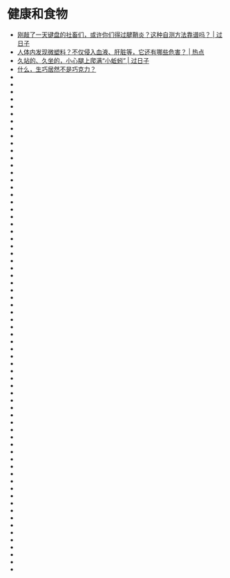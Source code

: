 # 健康和食物


*   [刚敲了一天键盘的社畜们，或许你们得过腱鞘炎？这种自测方法靠谱吗？ | 过日子](https://mp.weixin.qq.com/s?__biz=MTg1MjI3MzY2MQ==&mid=2651701437&idx=1&sn=943e99f64df5fdd0c7c6a0a6bb676876&chksm=5da1e42f6ad66d395e36f236952d5d1b0f46d062f9e0dabcd0d89f19ce7c9add87588abdb566&mpshare=1&scene=23&srcid=1023ACLiNQXumU2IY2w8UY6P#rd)
*   [人体内发现微塑料？不仅侵入血液、肝脏等，它还有哪些危害？ | 热点](https://mp.weixin.qq.com/s?__biz=MTg1MjI3MzY2MQ==&mid=2651701855&idx=1&sn=fcf25d2c22ca5c244bc41d0add3dd89c&chksm=5da1e6cd6ad66fdb8c1074c938e27aa703af3ee0531be5d363dafad4f0ca9de6ded11747ac4c&mpshare=1&scene=23&srcid=1027seEGDy8StwW536X7SfiA#rd)
*   [久站的、久坐的，小心腿上爬满“小蚯蚓” | 过日子](https://mp.weixin.qq.com/s?__biz=MTg1MjI3MzY2MQ==&mid=2651701880&idx=1&sn=6871dd5f7ce53d56d1f6274573fe6bc3&chksm=5da1e6ea6ad66ffce311a17da98be25cc442e00cc6b058615be4e71cf97f52b489c30664ff05&mpshare=1&scene=23&srcid=1027wicYCiaVo9IDpQFWVX5m#rd)
*   [什么，生巧居然不是巧克力？](https://mp.weixin.qq.com/s?__biz=MTg1MjI3MzY2MQ==&mid=2651702750&idx=3&sn=5b9ad0da80d1c824e3d9135940e11728&chksm=5da1e14c6ad6685a940a46d8716b0bc80758a880889459694fc8f13f3a8280a5760c0db67321&mpshare=1&scene=23&srcid=1118wZh8otCmpxbNxFojTZBZ#rd)
*   []()
*   []()
*   []()
*   []()
*   []()
*   []()
*   []()
*   []()
*   []()
*   []()
*   []()
*   []()
*   []()
*   []()
*   []()
*   []()
*   []()
*   []()
*   []()
*   []()
*   []()
*   []()
*   []()
*   []()
*   []()
*   []()
*   []()
*   []()
*   []()
*   []()
*   []()
*   []()
*   []()
*   []()
*   []()
*   []()
*   []()
*   []()
*   []()
*   []()
*   []()
*   []()
*   []()
*   []()
*   []()
*   []()
*   []()
*   []()
*   []()
*   []()
*   []()
*   []()
*   []()
*   []()
*   []()
*   []()
*   []()
*   []()
*   []()
*   []()
*   []()
*   []()
*   []()
*   []()
*   []()
*   []()
*   []()
*   []()
